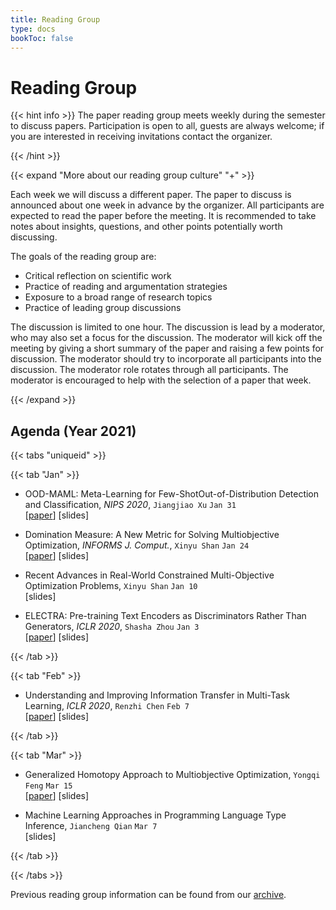 ```yaml
---
title: Reading Group
type: docs
bookToc: false
---
```


# Reading Group

{{< hint info >}}
The paper reading group meets weekly during the semester to discuss papers. Participation is open to all, guests are always welcome; if you are interested in receiving invitations contact the organizer.

{{< /hint >}}

{{< expand "More about our reading group culture" "+" >}}

Each week we will discuss a different paper. The paper to discuss is announced about one week in advance by the organizer. All participants are expected to read the paper before the meeting. It is recommended to take notes about insights, questions, and other points potentially worth discussing.

The goals of the reading group are:
- Critical reflection on scientific work
- Practice of reading and argumentation strategies
- Exposure to a broad range of research topics
- Practice of leading group discussions

The discussion is limited to one hour. The discussion is lead by a moderator, who may also set a focus for the discussion. The moderator will kick off the meeting by giving a short summary of the paper and raising a few points for discussion. The moderator should try to incorporate all participants into the discussion. The moderator role rotates through all participants. The moderator is encouraged to help with the selection of a paper that week.

{{< /expand >}}


## Agenda (Year 2021)

{{< tabs "uniqueid" >}}

{{< tab "Jan" >}}

- OOD-MAML: Meta-Learning for Few-ShotOut-of-Distribution Detection and Classification, _NIPS 2020_, `Jiangjiao Xu` `Jan 31`<br>
[[paper](https://proceedings.neurips.cc/paper/2020/file/28e209b61a52482a0ae1cb9f5959c792-Paper.pdf)] [slides]

- Domination Measure: A New Metric for Solving Multiobjective Optimization, _INFORMS J. Comput._, `Xinyu Shan` `Jan 24`<br>
[[paper](https://pubsonline.informs.org/doi/10.1287/ijoc.2019.0920)] [slides]

- Recent Advances in Real-World Constrained Multi-Objective Optimization Problems, `Xinyu Shan` `Jan 10`<br>
[slides]

- ELECTRA: Pre-training Text Encoders as Discriminators Rather Than Generators, _ICLR 2020_, `Shasha Zhou` `Jan 3`<br>
[[paper](https://openreview.net/pdf?id=r1xMH1BtvB)] [slides]

{{< /tab >}}

{{< tab "Feb" >}}

- Understanding and Improving Information Transfer in Multi-Task Learning, _ICLR 2020_, `Renzhi Chen` `Feb 7`<br>
[[paper](https://openreview.net/forum?id=SylzhkBtDB)] [slides]

{{< /tab >}}

{{< tab "Mar" >}}

- Generalized Homotopy Approach to Multiobjective Optimization, `Yongqi Feng` `Mar 15`<br>
[[paper](https://link.springer.com/article/10.1023/A:1017536311488)] [slides]

- Machine Learning Approaches in Programming Language Type Inference, `Jiancheng Qian` `Mar 7`<br>
[slides]

{{< /tab >}}

{{< /tabs >}}

Previous reading group information can be found from our [archive](/docs/research/archive_reading).
